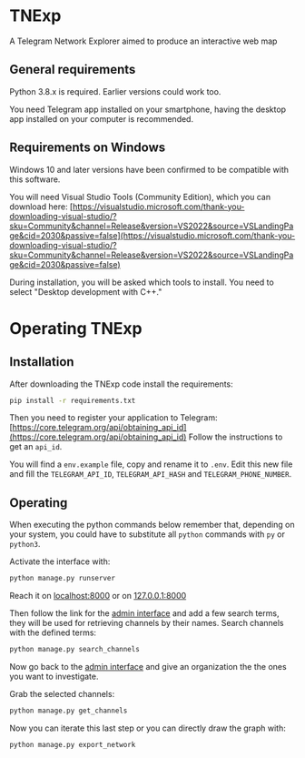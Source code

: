 # TNExp
A Telegram Network Explorer aimed to produce an interactive web map


## General requirements
Python 3.8.x is required. Earlier versions could work too.

You need Telegram app installed on your smartphone, having the desktop app installed on your computer is recommended.


## Requirements on Windows
Windows 10 and later versions have been confirmed to be compatible with this software.

You will need Visual Studio Tools (Community Edition), which you can download here:
[https://visualstudio.microsoft.com/thank-you-downloading-visual-studio/?sku=Community&channel=Release&version=VS2022&source=VSLandingPage&cid=2030&passive=false](https://visualstudio.microsoft.com/thank-you-downloading-visual-studio/?sku=Community&channel=Release&version=VS2022&source=VSLandingPage&cid=2030&passive=false)

During installation, you will be asked which tools to install. You need to select "Desktop development with C++."


# Operating TNExp

## Installation
After downloading the TNExp code install the requirements:
```sh
pip install -r requirements.txt
```

Then you need to register your application to Telegram: [https://core.telegram.org/api/obtaining_api_id](https://core.telegram.org/api/obtaining_api_id)
Follow the instructions to get an `api_id`.

You will find a `env.example` file, copy and rename it to `.env`. Edit this new file and fill the `TELEGRAM_API_ID`, `TELEGRAM_API_HASH` and `TELEGRAM_PHONE_NUMBER`.


## Operating

When executing the python commands below remember that, depending on your system, you could have to substitute all `python` commands with `py` or `python3`.

Activate the interface with:
```sh
python manage.py runserver
```
Reach it on [localhost:8000](http://localhost:8000) or on [127.0.0.1:8000](http://127.0.0.1:8000)


Then follow the link for the [admin interface](http://127.0.0.1:8000/admin/) and add a few search terms, they will be used for retrieving channels by their names.
Search channels with the defined terms:
```sh
python manage.py search_channels
```

Now go back to the [admin interface](http://127.0.0.1:8000/admin/) and give an organization the the ones you want to investigate.

Grab the selected channels:
```sh
python manage.py get_channels
```

Now you can iterate this last step or you can directly draw the graph with:
```sh
python manage.py export_network
```

